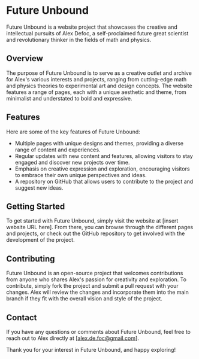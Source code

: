 
# Future Unbound

Future Unbound is a website project that showcases the creative and intellectual pursuits of Alex Defoc, a self-proclaimed future great scientist and revolutionary thinker in the fields of math and physics.

## Overview

The purpose of Future Unbound is to serve as a creative outlet and archive for Alex's various interests and projects, ranging from cutting-edge math and physics theories to experimental art and design concepts. The website features a range of pages, each with a unique aesthetic and theme, from minimalist and understated to bold and expressive.

## Features

Here are some of the key features of Future Unbound:

- Multiple pages with unique designs and themes, providing a diverse range of content and experiences.
- Regular updates with new content and features, allowing visitors to stay engaged and discover new projects over time.
- Emphasis on creative expression and exploration, encouraging visitors to embrace their own unique perspectives and ideas.
- A repository on GitHub that allows users to contribute to the project and suggest new ideas.

## Getting Started

To get started with Future Unbound, simply visit the website at [insert website URL here]. From there, you can browse through the different pages and projects, or check out the GitHub repository to get involved with the development of the project.

## Contributing

Future Unbound is an open-source project that welcomes contributions from anyone who shares Alex's passion for creativity and exploration. To contribute, simply fork the project and submit a pull request with your changes. Alex will review the changes and incorporate them into the main branch if they fit with the overall vision and style of the project.

## Contact

If you have any questions or comments about Future Unbound, feel free to reach out to Alex directly at [alex.de.foc@gmail.com].

Thank you for your interest in Future Unbound, and happy exploring!
